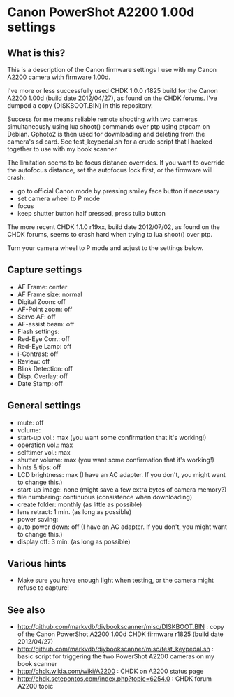 Canon PowerShot A2200 1.00d settings
====================================

What is this?
-------------
This is a description of the Canon firmware settings I use with my Canon A2200 camera with firmware 1.00d.

I've more or less successfully used CHDK 1.0.0 r1825 build for the Canon A2200 1.00d (build date 2012/04/27), as found on the CHDK forums. I've dumped a copy (DISKBOOT.BIN) in this repository.

Success for me means reliable remote shooting with two cameras simultaneously using lua shoot() commands over ptp using ptpcam on Debian. Gphoto2 is then used for downloading and deleting from the camera's sd card. See test_keypedal.sh for a crude script that I hacked together to use with my book scanner.

The limitation seems to be focus distance overrides. If you want to override the autofocus distance, set the autofocus lock first, or the firmware will crash:
 * go to official Canon mode by pressing smiley face button if necessary
 * set camera wheel to P mode
 * focus
 * keep shutter button half pressed, press tulip button


The more recent CHDK 1.1.0 r19xx, build date 2012/07/02, as found on the CHDK forums, seems to crash hard when trying to lua shoot() over ptp.

Turn your camera wheel to P mode and adjust to the settings below.

Capture settings
----------------
* AF Frame: center
* AF Frame size: normal
* Digital Zoom: off
* AF-Point zoom: off
* Servo AF: off
* AF-assist beam: off
* Flash settings:
 * Red-Eye Corr.: off
 * Red-Eye Lamp: off
* i-Contrast: off
* Review: off
* Blink Detection: off
* Disp. Overlay: off
* Date Stamp: off

General settings
----------------
* mute: off
* volume:
 * start-up vol.: max (you want some confirmation that it's working!)
 * operation vol.: max
 * selftimer vol.: max
 * shutter volume: max (you want some confirmation that it's working!)
* hints & tips: off
* LCD brightness: max (I have an AC adapter. If you don't, you might want to change this.)
* start-up image: none (might save a few extra bytes of camera memory?)
* file numbering: continuous (consistence when downloading)
* create folder: monthly (as little as possible)
* lens retract: 1 min. (as long as possible)
* power saving:
 * auto power down: off (I have an AC adapter. If you don't, you might want to change this.)
 * display off: 3 min. (as long as possible)

Various hints
-------------
* Make sure you have enough light when testing, or the camera might refuse to capture!

See also
--------
* http://github.com/markvdb/diybookscanner/misc/DISKBOOT.BIN : copy of the Canon PowerShot A2200 1.00d CHDK firmware r1825 (build date 2012/04/27)
* http://github.com/markvdb/diybookscanner/misc/test_keypedal.sh : basic script for triggering the two PowerShot A2200 cameras on my book scanner
* http://chdk.wikia.com/wiki/A2200 : CHDK on A2200 status page
* http://chdk.setepontos.com/index.php?topic=6254.0 : CHDK forum A2200 topic